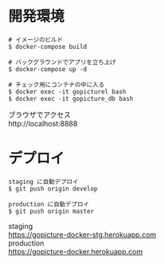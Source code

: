 # 開発環境
```
# イメージのビルド
$ docker-compose build

# バックグラウンドでアプリを立ち上げ
$ docker-compose up -d

# チェック用にコンテナの中に入る
$ docker exec -it gopicturel bash
$ docker exec -it gopicture_db bash
```
ブラウザでアクセス  
http://localhost:8888


# デプロイ
```
staging に自動デプロイ
$ git push origin develop

production に自動デプロイ
$ git push origin master
```
staging  
https://gopicture-docker-stg.herokuapp.com  
production  
https://gopicture-docker.herokuapp.com
